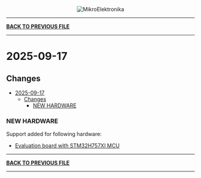 <p align="center">
  <img src="http://www.mikroe.com/img/designs/beta/logo_small.png?raw=true" alt="MikroElektronika"/>
</p>

---

**[BACK TO PREVIOUS FILE](../changelog.md)**

---

# 2025-09-17

## Changes

- [2025-09-17](#2025-09-17)
  - [Changes](#changes)
    - [NEW HARDWARE](#new-hardware)

### NEW HARDWARE

Support added for following hardware:

+ [Evaluation board with STM32H757XI MCU](https://www.st.com/content/st_com/en/products/evaluation-tools/product-evaluation-tools/mcu-mpu-eval-tools/stm32-mcu-mpu-eval-tools/stm32-eval-boards/stm32h757i-eval.html)

---

**[BACK TO PREVIOUS FILE](../changelog.md)**

---
